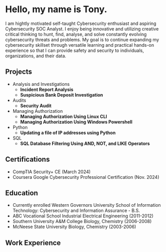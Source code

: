 # Hello, my name is Tony.
  I am hightly motivated self-taught Cybersecurity enthusiast and aspiring Cybersecurity SOC Analyst. I enjoy being innovative and utilizing creative critical thinking to hunt, find, analyse, and solve constantly evolving cybersecurity threats and problems. My goal is to continue expanding my cybersecurity skillset through versatile learning and practical hands-on experience so that I can provide safety and security to individuals, organizations, and their data.  

## Projects
- Analysis and Investigations
  - **Incident Report Analysis**
  - **Suspicious Bank Deposit Investigation**
- Audits
  - **Security Audit**
- Managing Authorization
  - **Managing Authorization Using Linux CLI**
  - **Managing Authorization Using Windows Powershell**
- Python
  - **Updating a file of IP addresses using Python**
- SQL
  - **SQL Database Filtering Using AND, NOT, and LIKE Operators**

## Certifications
- CompTIA Security+ CE (March 2024)
- Coursera Google Cybersecurity Professional Certification (Nov. 2024)

## Education
- Currently enrolled Western Governors University School of Information Technology: Cybersecurity and Information Assurance - B.S.
- ABC Vocational School  Industrial Electrical Engineering (2011-2012)
- Southern University A&M College  Biology, Chemistry (2006-2008)
- McNeese State University  Biology, Chemistry (2003-2006)

## Work Experience


